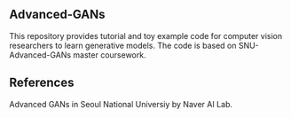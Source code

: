 ## Advanced-GANs
This repository provides tutorial and toy example code for computer vision researchers to learn generative models. 
The code is based on SNU-Advanced-GANs master coursework.

## References
Advanced GANs in Seoul National Universiy by Naver AI Lab.
